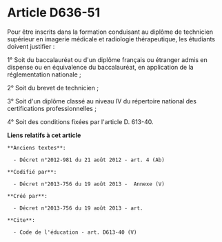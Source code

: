 # Article D636-51

Pour être inscrits dans la formation conduisant au diplôme de technicien supérieur en imagerie médicale et radiologie
thérapeutique, les étudiants doivent justifier : 

1° Soit du baccalauréat ou d'un diplôme français ou étranger admis en dispense ou en équivalence du baccalauréat, en
application de la réglementation nationale ; 

2° Soit du brevet de technicien ; 

3° Soit d'un diplôme classé au niveau IV du répertoire national des certifications professionnelles ; 

4° Soit des conditions fixées par l'article D. 613-40.

**Liens relatifs à cet article**

	**Anciens textes**:

	  - Décret n°2012-981 du 21 août 2012 - art. 4 (Ab)

	**Codifié par**:

	  - Décret n°2013-756 du 19 août 2013 -  Annexe (V)

	**Créé par**:

	  - Décret n°2013-756 du 19 août 2013 - art.

	**Cite**:

	  - Code de l'éducation - art. D613-40 (V)
